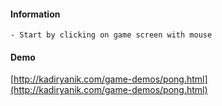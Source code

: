 #### Information
	- Start by clicking on game screen with mouse

#### Demo
[http://kadiryanik.com/game-demos/pong.html](http://kadiryanik.com/game-demos/pong.html)